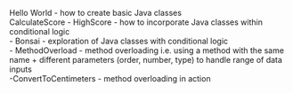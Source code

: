 Hello World - how to create basic Java classes </br>
CalculateScore - HighScore - how to incorporate Java classes within conditional logic </br>
               - Bonsai    - exploration of Java classes with conditional logic </br>
               - MethodOverload - method overloading i.e. using a method with the same name + different parameters (order, number, type) to handle range of data inputs </br>
               -ConvertToCentimeters - method overloading in action
               
